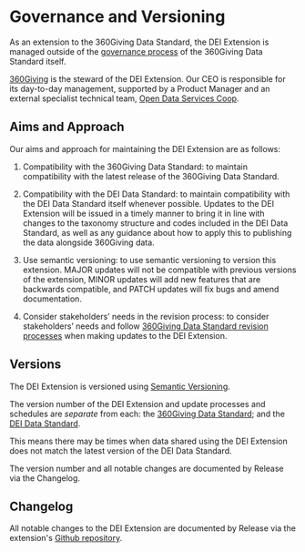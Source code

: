 # Governance and Versioning

As an extension to the 360Giving Data Standard, the DEI Extension is managed outside of the [governance process](https://standard.threesixtygiving.org/en/latest/about/governance/) of the 360Giving Data Standard itself.

[360Giving](https://360giving.org/) is the steward of the DEI Extension. Our CEO is responsible for its day-to-day management, supported by a Product Manager and an external specialist technical team, [Open Data Services Coop](https://opendataservices.coop/).

## Aims and Approach

Our aims and approach for maintaining the DEI Extension are as follows:

1. Compatibility with the 360Giving Data Standard: to maintain compatibility with the latest release of the 360Giving Data Standard.

2. Compatibility with the DEI Data Standard: to maintain compatibility with the DEI Data Standard itself whenever possible. Updates to the DEI Extension will be issued in a timely manner to bring it in line with changes to the taxonomy structure and codes included in the DEI Data Standard, as well as any guidance about how to apply this to publishing the data alongside 360Giving data.

3. Use semantic versioning: to use semantic versioning to version this extension. MAJOR updates will not be compatible with previous versions of the extension, MINOR updates will add new features that are backwards compatible, and PATCH updates will fix bugs and amend documentation.

4. Consider stakeholders’ needs in the revision process: to consider stakeholders’ needs and follow [360Giving Data Standard revision processes](https://standard.threesixtygiving.org/en/latest/about/governance/#the-revision-process) when making updates to the DEI Extension.


## Versions

The DEI Extension is versioned using [Semantic Versioning](https://semver.org/).

The version number of the DEI Extension and update processes and schedules are *separate* from each: the [360Giving Data Standard](https://standard.threesixtygiving.org/en/latest/about/governance/#versions); and the [DEI Data Standard](https://www.funderscollaborativehub.org.uk/collaborations/dei-data-standard).

This means there may be times when data shared using the DEI Extension does not match the latest version of the DEI Data Standard.

The version number and all notable changes are documented by Release via the Changelog.

## Changelog

All notable changes to the DEI Extension are documented by Release via the extension's [Github repository](https://github.com/ThreeSixtyGiving/360-dei/releases).
